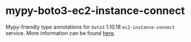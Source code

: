 # mypy-boto3-ec2-instance-connect

Mypy-friendly type annotations for `boto3` 1.10.18 `ec2-instance-connect` service.
More information can be found [here](https://github.com/vemel/mypy_boto3).